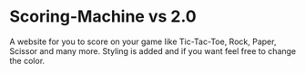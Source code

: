 # Scoring-Machine vs 2.0
A website for you to score on your game like Tic-Tac-Toe, Rock, Paper, Scissor and many more. Styling is added and if you want feel free to change the color.
